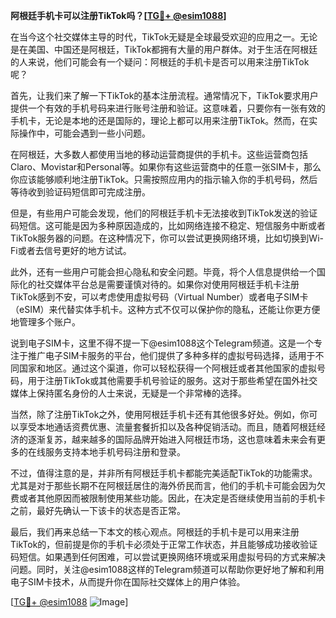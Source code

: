 **阿根廷手机卡可以注册TikTok吗？[[TG💪+ @esim1088](https://t.me/s/esim1088)]**

在当今这个社交媒体主导的时代，TikTok无疑是全球最受欢迎的应用之一。无论是在美国、中国还是阿根廷，TikTok都拥有大量的用户群体。对于生活在阿根廷的人来说，他们可能会有一个疑问：阿根廷的手机卡是否可以用来注册TikTok呢？

首先，让我们来了解一下TikTok的基本注册流程。通常情况下，TikTok要求用户提供一个有效的手机号码来进行账号注册和验证。这意味着，只要你有一张有效的手机卡，无论是本地的还是国际的，理论上都可以用来注册TikTok。然而，在实际操作中，可能会遇到一些小问题。

在阿根廷，大多数人都使用当地的移动运营商提供的手机卡。这些运营商包括Claro、Movistar和Personal等。如果你有这些运营商中的任意一张SIM卡，那么你应该能够顺利地注册TikTok。只需按照应用内的指示输入你的手机号码，然后等待收到验证码短信即可完成注册。

但是，有些用户可能会发现，他们的阿根廷手机卡无法接收到TikTok发送的验证码短信。这可能是因为多种原因造成的，比如网络连接不稳定、短信服务中断或者TikTok服务器的问题。在这种情况下，你可以尝试更换网络环境，比如切换到Wi-Fi或者去信号更好的地方试试。

此外，还有一些用户可能会担心隐私和安全问题。毕竟，将个人信息提供给一个国际化的社交媒体平台总是需要谨慎对待的。如果你对使用阿根廷手机卡注册TikTok感到不安，可以考虑使用虚拟号码（Virtual Number）或者电子SIM卡（eSIM）来代替实体手机卡。这种方式不仅可以保护你的隐私，还能让你更方便地管理多个账户。

说到电子SIM卡，这里不得不提一下@esim1088这个Telegram频道。这是一个专注于推广电子SIM卡服务的平台，他们提供了多种多样的虚拟号码选择，适用于不同国家和地区。通过这个渠道，你可以轻松获得一个阿根廷或者其他国家的虚拟号码，用于注册TikTok或其他需要手机号验证的服务。这对于那些希望在国外社交媒体上保持匿名身份的人士来说，无疑是一个非常棒的选择。

当然，除了注册TikTok之外，使用阿根廷手机卡还有其他很多好处。例如，你可以享受本地通话资费优惠、流量套餐折扣以及各种促销活动。而且，随着阿根廷经济的逐渐复苏，越来越多的国际品牌开始进入阿根廷市场，这也意味着未来会有更多的在线服务支持本地手机号码注册和登录。

不过，值得注意的是，并非所有阿根廷手机卡都能完美适配TikTok的功能需求。尤其是对于那些长期不在阿根廷居住的海外侨民而言，他们的手机卡可能会因为欠费或者其他原因而被限制使用某些功能。因此，在决定是否继续使用当前的手机卡之前，最好先确认一下该卡的状态是否正常。

最后，我们再来总结一下本文的核心观点。阿根廷的手机卡是可以用来注册TikTok的，但前提是你的手机卡必须处于正常工作状态，并且能够成功接收验证码短信。如果遇到任何困难，可以尝试更换网络环境或采用虚拟号码的方式来解决问题。同时，关注@esim1088这样的Telegram频道可以帮助你更好地了解和利用电子SIM卡技术，从而提升你在国际社交媒体上的用户体验。

[[TG💪+ @esim1088](https://t.me/s/esim1088) ![Image](https://i.postimg.cc/4NQfJmqS/Snipaste-2025-05-13-00-14-12.png)]
